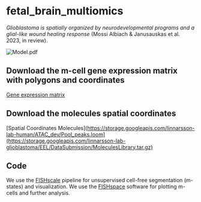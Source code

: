 # fetal_brain_multiomics
*Glioblastoma is spatially organized by neurodevelopmental programs and a glial-like wound healing response* (Mossi Albiach & Janusauskas et al. 2023, in review).

![Model.pdf](https://github.com/linnarsson-lab/glioblastoma_spatial/files/scheme.jpeg)

## Download the m-cell gene expression matrix with polygons and coordinates

[Gene expression matrix](https://storage.googleapis.com/linnarsson-lab-glioblastoma/EEL/DataSubmission/GBM_Linnarsson_EEL.h5ad)

## Download the molecules spatial coordinates
[Spatial Coordinates Molecules](https://storage.googleapis.com/linnarsson-lab-human/ATAC_dev/Pool_peaks.loom](https://storage.googleapis.com/linnarsson-lab-glioblastoma/EEL/DataSubmission/MoleculesLibrary.tar.gz)

## Code
We use the [FISHscale](https://github.com/linnarsson-lab/FISHscale) pipeline for unsupervised cell-free segmentation (m-states) and visualization.
We use the [FISHspace](https://github.com/linnarsson-lab/FISHspace) software for plotting m-cells and further analysis.
